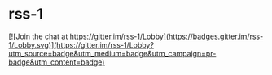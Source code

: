 # rss-1

[![Join the chat at https://gitter.im/rss-1/Lobby](https://badges.gitter.im/rss-1/Lobby.svg)](https://gitter.im/rss-1/Lobby?utm_source=badge&utm_medium=badge&utm_campaign=pr-badge&utm_content=badge)